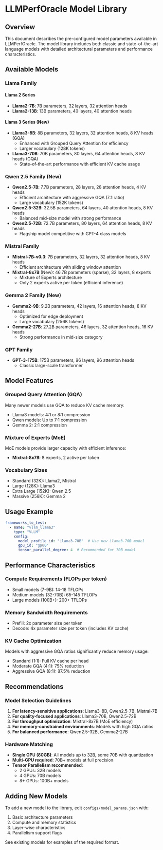 # LLMPerfOracle Model Library

## Overview

This document describes the pre-configured model parameters available in LLMPerfOracle. The model library includes both classic and state-of-the-art language models with detailed architectural parameters and performance characteristics.

## Available Models

### Llama Family

#### Llama 2 Series
- **Llama2-7B**: 7B parameters, 32 layers, 32 attention heads
- **Llama2-13B**: 13B parameters, 40 layers, 40 attention heads

#### Llama 3 Series (New)
- **Llama3-8B**: 8B parameters, 32 layers, 32 attention heads, 8 KV heads (GQA)
  - Enhanced with Grouped Query Attention for efficiency
  - Larger vocabulary (128K tokens)
- **Llama3-70B**: 70B parameters, 80 layers, 64 attention heads, 8 KV heads (GQA)
  - State-of-the-art performance with efficient KV cache usage

### Qwen 2.5 Family (New)
- **Qwen2.5-7B**: 7.7B parameters, 28 layers, 28 attention heads, 4 KV heads
  - Efficient architecture with aggressive GQA (7:1 ratio)
  - Large vocabulary (152K tokens)
- **Qwen2.5-32B**: 32.5B parameters, 64 layers, 40 attention heads, 8 KV heads
  - Balanced mid-size model with strong performance
- **Qwen2.5-72B**: 72.7B parameters, 80 layers, 64 attention heads, 8 KV heads
  - Flagship model competitive with GPT-4 class models

### Mistral Family
- **Mistral-7B-v0.3**: 7B parameters, 32 layers, 32 attention heads, 8 KV heads
  - Efficient architecture with sliding window attention
- **Mixtral-8x7B** (New): 46.7B parameters (sparse), 32 layers, 8 experts
  - Mixture of Experts architecture
  - Only 2 experts active per token (efficient inference)

### Gemma 2 Family (New)
- **Gemma2-9B**: 9.2B parameters, 42 layers, 16 attention heads, 8 KV heads
  - Optimized for edge deployment
  - Large vocabulary (256K tokens)
- **Gemma2-27B**: 27.2B parameters, 46 layers, 32 attention heads, 16 KV heads
  - Strong performance in mid-size category

### GPT Family
- **GPT-3-175B**: 175B parameters, 96 layers, 96 attention heads
  - Classic large-scale transformer

## Model Features

### Grouped Query Attention (GQA)
Many newer models use GQA to reduce KV cache memory:
- Llama3 models: 4:1 or 8:1 compression
- Qwen models: Up to 7:1 compression
- Gemma 2: 2:1 compression

### Mixture of Experts (MoE)
MoE models provide larger capacity with efficient inference:
- **Mixtral-8x7B**: 8 experts, 2 active per token

### Vocabulary Sizes
- Standard (32K): Llama2, Mistral
- Large (128K): Llama3
- Extra Large (152K): Qwen 2.5
- Massive (256K): Gemma 2

## Usage Example

```yaml
frameworks_to_test:
  - name: "vllm_llama3"
    type: "VLLM"
    config:
      model_profile_id: "Llama3-70B"  # Use new Llama3-70B model
      gpu_id: "gpu0"
      tensor_parallel_degree: 4  # Recommended for 70B model
```

## Performance Characteristics

### Compute Requirements (FLOPs per token)
- Small models (7-9B): 14-18 TFLOPs
- Medium models (32-70B): 65-145 TFLOPs  
- Large models (100B+): 200+ TFLOPs

### Memory Bandwidth Requirements
- Prefill: 2x parameter size per token
- Decode: 4x parameter size per token (includes KV cache)

### KV Cache Optimization
Models with aggressive GQA ratios significantly reduce memory usage:
- Standard (1:1): Full KV cache per head
- Moderate GQA (4:1): 75% reduction
- Aggressive GQA (8:1): 87.5% reduction

## Recommendations

### Model Selection Guidelines
1. **For latency-sensitive applications**: Llama3-8B, Qwen2.5-7B, Mistral-7B
2. **For quality-focused applications**: Llama3-70B, Qwen2.5-72B
3. **For throughput optimization**: Mixtral-8x7B (MoE efficiency)
4. **For memory-constrained environments**: Models with high GQA ratios
5. **For balanced performance**: Qwen2.5-32B, Gemma2-27B

### Hardware Matching
- **Single GPU (80GB)**: All models up to 32B, some 70B with quantization
- **Multi-GPU required**: 70B+ models at full precision
- **Tensor Parallelism recommended**: 
  - 2 GPUs: 32B models
  - 4 GPUs: 70B models
  - 8+ GPUs: 100B+ models

## Adding New Models

To add a new model to the library, edit `configs/model_params.json` with:
1. Basic architecture parameters
2. Compute and memory statistics
3. Layer-wise characteristics
4. Parallelism support flags

See existing models for examples of the required format.